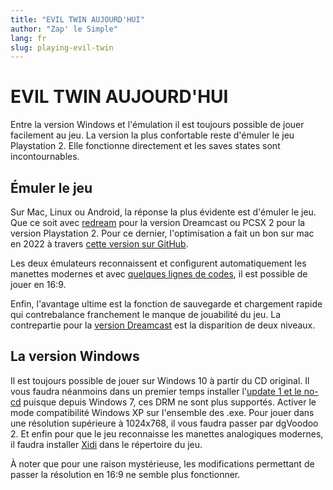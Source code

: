 ```yaml
---
title: "EVIL TWIN AUJOURD'HUI"
author: "Zap' le Simple"
lang: fr
slug: playing-evil-twin
---
```


# EVIL TWIN AUJOURD'HUI

Entre la version Windows et l'émulation il est toujours possible de jouer facilement au jeu. La version la plus confortable reste d'émuler le jeu Playstation 2. Elle fonctionne directement et les saves states sont incontournables.

## Émuler le jeu

Sur Mac, Linux ou Android, la réponse la plus évidente est d'émuler le jeu. Que ce soit avec [redream](https://redream.io/) pour la version Dreamcast ou PCSX 2 pour la version Playstation 2. Pour ce dernier, l'optimisation a fait un bon sur mac en 2022 à travers [cette version sur GitHub](https://github.com/PCSX2/pcsx2/releases).

Les deux émulateurs reconnaissent et configurent automatiquement les manettes modernes et avec [quelques lignes de codes](/pages/Widescreen/), il est possible de jouer en 16:9.

Enfin, l'avantage ultime est la fonction de sauvegarde et chargement rapide qui contrebalance franchement le manque de jouabilité du jeu. La contrepartie pour la [version Dreamcast](/pages/Versions/) est la disparition de deux niveaux.

## La version Windows

Il est toujours possible de jouer sur Windows 10 à partir du CD original. Il vous faudra néanmoins dans un premier temps installer l'[update 1 et le no-cd](/pages/Archives/) puisque depuis Windows 7, ces DRM ne sont plus supportés. Activer le mode compatibilité Windows XP sur l'ensemble des .exe. Pour jouer dans une résolution supérieure à 1024x768, il vous faudra passer par dgVoodoo 2. Et enfin pour que le jeu reconnaisse les manettes analogiques modernes, il faudra installer [Xidi](https://github.com/samuelgr/Xidi) dans le répertoire du jeu.

À noter que pour une raison mystérieuse, les modifications permettant de passer la résolution en 16:9 ne semble plus fonctionner.
